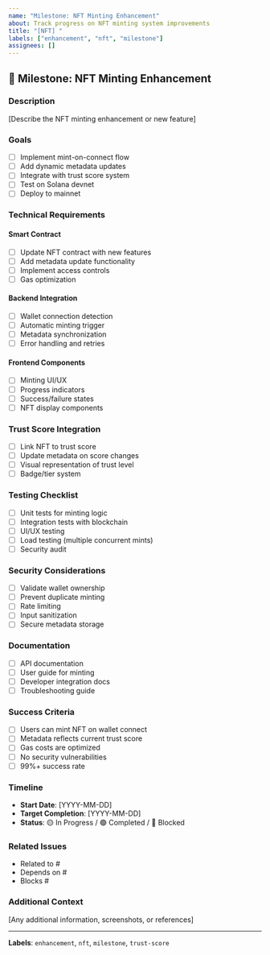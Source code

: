 ```yaml
---
name: "Milestone: NFT Minting Enhancement"
about: Track progress on NFT minting system improvements
title: "[NFT] "
labels: ["enhancement", "nft", "milestone"]
assignees: []
---
```


## 🎯 Milestone: NFT Minting Enhancement

### Description
[Describe the NFT minting enhancement or new feature]

### Goals
- [ ] Implement mint-on-connect flow
- [ ] Add dynamic metadata updates
- [ ] Integrate with trust score system
- [ ] Test on Solana devnet
- [ ] Deploy to mainnet

### Technical Requirements

#### Smart Contract
- [ ] Update NFT contract with new features
- [ ] Add metadata update functionality
- [ ] Implement access controls
- [ ] Gas optimization

#### Backend Integration
- [ ] Wallet connection detection
- [ ] Automatic minting trigger
- [ ] Metadata synchronization
- [ ] Error handling and retries

#### Frontend Components
- [ ] Minting UI/UX
- [ ] Progress indicators
- [ ] Success/failure states
- [ ] NFT display components

### Trust Score Integration
- [ ] Link NFT to trust score
- [ ] Update metadata on score changes
- [ ] Visual representation of trust level
- [ ] Badge/tier system

### Testing Checklist
- [ ] Unit tests for minting logic
- [ ] Integration tests with blockchain
- [ ] UI/UX testing
- [ ] Load testing (multiple concurrent mints)
- [ ] Security audit

### Security Considerations
- [ ] Validate wallet ownership
- [ ] Prevent duplicate minting
- [ ] Rate limiting
- [ ] Input sanitization
- [ ] Secure metadata storage

### Documentation
- [ ] API documentation
- [ ] User guide for minting
- [ ] Developer integration docs
- [ ] Troubleshooting guide

### Success Criteria
- [ ] Users can mint NFT on wallet connect
- [ ] Metadata reflects current trust score
- [ ] Gas costs are optimized
- [ ] No security vulnerabilities
- [ ] 99%+ success rate

### Timeline
- **Start Date**: [YYYY-MM-DD]
- **Target Completion**: [YYYY-MM-DD]
- **Status**: 🟡 In Progress / 🟢 Completed / 🔴 Blocked

### Related Issues
- Related to #
- Depends on #
- Blocks #

### Additional Context
[Any additional information, screenshots, or references]

---

**Labels**: `enhancement`, `nft`, `milestone`, `trust-score`
